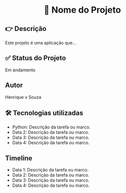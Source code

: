 <h1 align="center">🏁 Nome do Projeto</h1>

<h2>👉 Descrição</h2>
<p>Este projeto é uma aplicação que...</p>

<h2>✅ Status do Projeto </h2>
<p class="status">Em andamento</p>

<h2>Autor</h2>
<p>Henrique v Souza</p>

<h2> 🛠 Tecnologias utilizadas</h2>
<ul class="tecnologias">
    <li>Python: Descrição da tarefa ou marco.</li>
        <li>Data 2: Descrição da tarefa ou marco.</li>
    <li>Data 3: Descrição da tarefa ou marco.</li>
    <li>Data 4: Descrição da tarefa ou marco.</li>
</ul>

<h2>Timeline</h2>
<ul class="timeline">
    <li>Data 1: Descrição da tarefa ou marco.</li>
    <li>Data 2: Descrição da tarefa ou marco.</li>
    <li>Data 3: Descrição da tarefa ou marco.</li>
    <li>Data 4: Descrição da tarefa ou marco.</li>
</ul>

